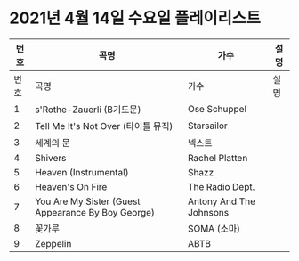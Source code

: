 # 2021년 4월 14일 수요일 플레이리스트

| 번호 | 곡명 | 가수 | 설명 |
|------|------|------|------|
| 번호 | 곡명 | 가수 | 설명 |
| 1 | s'Rothe-Zauerli (B기도문) | Ose Schuppel |  |
| 2 | Tell Me It's Not Over (타이틀 뮤직) | Starsailor |  |
| 3 | 세계의 문 | 넥스트 |  |
| 4 | Shivers | Rachel Platten |  |
| 5 | Heaven (Instrumental) | Shazz |  |
| 6 | Heaven's On Fire | The Radio Dept. |  |
| 7 | You Are My Sister (Guest Appearance By Boy George) | Antony And The Johnsons |  |
| 8 | 꽃가루 | SOMA (소마) |  |
| 9 | Zeppelin | ABTB |  |
